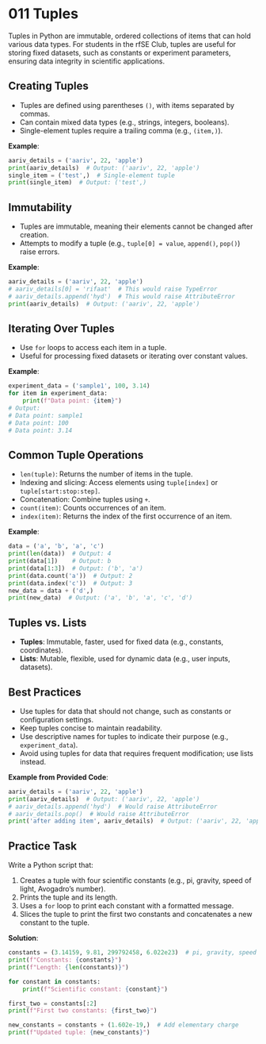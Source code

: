 # 011 Tuples

Tuples in Python are immutable, ordered collections of items that can hold various data types. For students in the rfSE Club, tuples are useful for storing fixed datasets, such as constants or experiment parameters, ensuring data integrity in scientific applications.

## Creating Tuples

- Tuples are defined using parentheses `()`, with items separated by commas.
- Can contain mixed data types (e.g., strings, integers, booleans).
- Single-element tuples require a trailing comma (e.g., `(item,)`).

**Example**:

```python
aariv_details = ('aariv', 22, 'apple')
print(aariv_details)  # Output: ('aariv', 22, 'apple')
single_item = ('test',)  # Single-element tuple
print(single_item)  # Output: ('test',)
```

## Immutability

- Tuples are immutable, meaning their elements cannot be changed after creation.
- Attempts to modify a tuple (e.g., `tuple[0] = value`, `append()`, `pop()`) raise errors.

**Example**:

```python
aariv_details = ('aariv', 22, 'apple')
# aariv_details[0] = 'rifaat'  # This would raise TypeError
# aariv_details.append('hyd')  # This would raise AttributeError
print(aariv_details)  # Output: ('aariv', 22, 'apple')
```

## Iterating Over Tuples

- Use `for` loops to access each item in a tuple.
- Useful for processing fixed datasets or iterating over constant values.

**Example**:

```python
experiment_data = ('sample1', 100, 3.14)
for item in experiment_data:
    print(f"Data point: {item}")
# Output:
# Data point: sample1
# Data point: 100
# Data point: 3.14
```

## Common Tuple Operations

- `len(tuple)`: Returns the number of items in the tuple.
- Indexing and slicing: Access elements using `tuple[index]` or `tuple[start:stop:step]`.
- Concatenation: Combine tuples using `+`.
- `count(item)`: Counts occurrences of an item.
- `index(item)`: Returns the index of the first occurrence of an item.

**Example**:

```python
data = ('a', 'b', 'a', 'c')
print(len(data))  # Output: 4
print(data[1])    # Output: b
print(data[1:3])  # Output: ('b', 'a')
print(data.count('a'))  # Output: 2
print(data.index('c'))  # Output: 3
new_data = data + ('d',)
print(new_data)  # Output: ('a', 'b', 'a', 'c', 'd')
```

## Tuples vs. Lists

- **Tuples**: Immutable, faster, used for fixed data (e.g., constants, coordinates).
- **Lists**: Mutable, flexible, used for dynamic data (e.g., user inputs, datasets).

## Best Practices

- Use tuples for data that should not change, such as constants or configuration settings.
- Keep tuples concise to maintain readability.
- Use descriptive names for tuples to indicate their purpose (e.g., `experiment_data`).
- Avoid using tuples for data that requires frequent modification; use lists instead.

**Example from Provided Code**:

```python
aariv_details = ('aariv', 22, 'apple')
print(aariv_details)  # Output: ('aariv', 22, 'apple')
# aariv_details.append('hyd')  # Would raise AttributeError
# aariv_details.pop()  # Would raise AttributeError
print('after adding item', aariv_details)  # Output: ('aariv', 22, 'apple')
```

## Practice Task

Write a Python script that:

1. Creates a tuple with four scientific constants (e.g., pi, gravity, speed of light, Avogadro’s number).
2. Prints the tuple and its length.
3. Uses a `for` loop to print each constant with a formatted message.
4. Slices the tuple to print the first two constants and concatenates a new constant to the tuple.

**Solution**:

```python
constants = (3.14159, 9.81, 299792458, 6.022e23)  # pi, gravity, speed of light, Avogadro's number
print(f"Constants: {constants}")
print(f"Length: {len(constants)}")

for constant in constants:
    print(f"Scientific constant: {constant}")

first_two = constants[:2]
print(f"First two constants: {first_two}")

new_constants = constants + (1.602e-19,)  # Add elementary charge
print(f"Updated tuple: {new_constants}")
```
